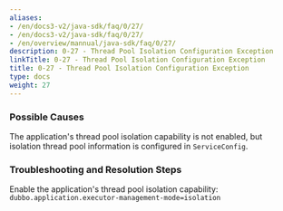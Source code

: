 ```yaml
---
aliases:
- /en/docs3-v2/java-sdk/faq/0/27/
- /en/docs3-v2/java-sdk/faq/0/27/
- /en/overview/mannual/java-sdk/faq/0/27/
description: 0-27 - Thread Pool Isolation Configuration Exception
linkTitle: 0-27 - Thread Pool Isolation Configuration Exception
title: 0-27 - Thread Pool Isolation Configuration Exception
type: docs
weight: 27
---
```







### Possible Causes

The application's thread pool isolation capability is not enabled, but isolation thread pool information is configured in `ServiceConfig`.

### Troubleshooting and Resolution Steps

Enable the application's thread pool isolation capability: `dubbo.application.executor-management-mode=isolation`

